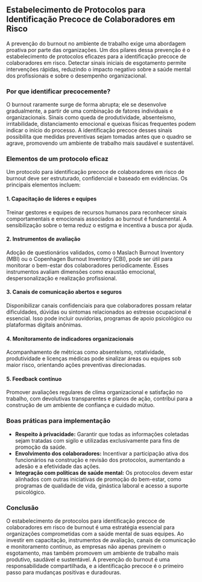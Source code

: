 
## Estabelecimento de Protocolos para Identificação Precoce de Colaboradores em Risco

A prevenção do burnout no ambiente de trabalho exige uma abordagem proativa por parte das organizações. Um dos pilares dessa prevenção é o estabelecimento de protocolos eficazes para a identificação precoce de colaboradores em risco. Detectar sinais iniciais de esgotamento permite intervenções rápidas, reduzindo o impacto negativo sobre a saúde mental dos profissionais e sobre o desempenho organizacional.

### Por que identificar precocemente?

O burnout raramente surge de forma abrupta; ele se desenvolve gradualmente, a partir de uma combinação de fatores individuais e organizacionais. Sinais como queda de produtividade, absenteísmo, irritabilidade, distanciamento emocional e queixas físicas frequentes podem indicar o início do processo. A identificação precoce desses sinais possibilita que medidas preventivas sejam tomadas antes que o quadro se agrave, promovendo um ambiente de trabalho mais saudável e sustentável.

### Elementos de um protocolo eficaz

Um protocolo para identificação precoce de colaboradores em risco de burnout deve ser estruturado, confidencial e baseado em evidências. Os principais elementos incluem:

#### 1. **Capacitação de líderes e equipes**
Treinar gestores e equipes de recursos humanos para reconhecer sinais comportamentais e emocionais associados ao burnout é fundamental. A sensibilização sobre o tema reduz o estigma e incentiva a busca por ajuda.

#### 2. **Instrumentos de avaliação**
Adoção de questionários validados, como o Maslach Burnout Inventory (MBI) ou o Copenhagen Burnout Inventory (CBI), pode ser útil para monitorar o bem-estar dos colaboradores periodicamente. Esses instrumentos avaliam dimensões como exaustão emocional, despersonalização e realização profissional.

#### 3. **Canais de comunicação abertos e seguros**
Disponibilizar canais confidenciais para que colaboradores possam relatar dificuldades, dúvidas ou sintomas relacionados ao estresse ocupacional é essencial. Isso pode incluir ouvidorias, programas de apoio psicológico ou plataformas digitais anônimas.

#### 4. **Monitoramento de indicadores organizacionais**
Acompanhamento de métricas como absenteísmo, rotatividade, produtividade e licenças médicas pode sinalizar áreas ou equipes sob maior risco, orientando ações preventivas direcionadas.

#### 5. **Feedback contínuo**
Promover avaliações regulares de clima organizacional e satisfação no trabalho, com devolutivas transparentes e planos de ação, contribui para a construção de um ambiente de confiança e cuidado mútuo.

### Boas práticas para implementação

- **Respeito à privacidade:** Garantir que todas as informações coletadas sejam tratadas com sigilo e utilizadas exclusivamente para fins de promoção da saúde.
- **Envolvimento dos colaboradores:** Incentivar a participação ativa dos funcionários na construção e revisão dos protocolos, aumentando a adesão e a efetividade das ações.
- **Integração com políticas de saúde mental:** Os protocolos devem estar alinhados com outras iniciativas de promoção do bem-estar, como programas de qualidade de vida, ginástica laboral e acesso a suporte psicológico.

### Conclusão

O estabelecimento de protocolos para identificação precoce de colaboradores em risco de burnout é uma estratégia essencial para organizações comprometidas com a saúde mental de suas equipes. Ao investir em capacitação, instrumentos de avaliação, canais de comunicação e monitoramento contínuo, as empresas não apenas previnem o esgotamento, mas também promovem um ambiente de trabalho mais produtivo, saudável e sustentável. A prevenção do burnout é uma responsabilidade compartilhada, e a identificação precoce é o primeiro passo para mudanças positivas e duradouras.
```